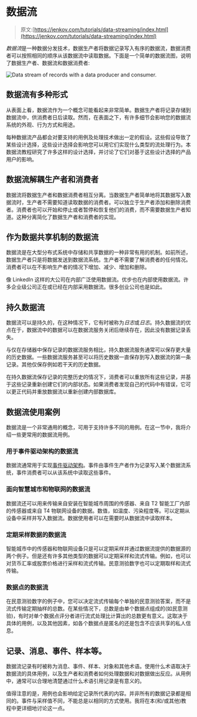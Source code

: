 # 数据流

> 原文:[https://jenkov.com/tutorials/data-streaming/index.html](https://jenkov.com/tutorials/data-streaming/index.html)

*数据流*是一种数据分发技术，数据生产者将数据记录写入有序的数据流，数据消费者可以按照相同的顺序从该数据流中读取数据。下面是一个简单的数据流图，说明了数据生产者、数据流和数据消费者:

![Data stream of records with a data producer and consumer.](../Images/cc5cb554b050ed8b460f5972269accc0.png)

## 数据流有多种形式

从表面上看，数据流作为一个概念可能看起来非常简单。数据生产者将记录存储到数据流中，供消费者日后读取。然而，在表面之下，有许多细节会影响您的数据流系统的外观、行为方式和用途。

每种数据流产品都会对要支持的用例及处理技术做出一定的假设。这些假设导致了某些设计选择，这些设计选择会影响您可以用它们实现什么类型的流处理行为。本数据流教程研究了许多这样的设计选择，并讨论了它们对基于这些设计选择的产品用户的影响。

## 数据流解耦生产者和消费者

数据流将数据生产者和数据消费者相互分离。当数据生产者简单地将其数据写入数据流时，生产者不需要知道读取数据的消费者。可以独立于生产者添加和删除消费者。消费者也可以开始和停止或者暂停和恢复他们的消费，而不需要数据生产者知道。这种分离简化了数据生产者和消费者的实现。

## 作为数据共享机制的数据流

数据流是在大型分布式系统中存储和共享数据的一种非常有用的机制。如前所述，数据生产者只是将数据发送到数据流系统。生产者不需要了解消费者的任何情况。消费者可以在不影响生产者的情况下增加、减少、增加和删除。

像 LinkedIn 这样的大公司在内部广泛使用数据流。优步也在内部使用数据流。许多企业级公司正在或已经在内部采用数据流。很多创业公司也是如此。

## 持久数据流

数据流可以是持久的，在这种情况下，它有时被称为*日志*或*日志*。持久数据流的优点在于，数据流中的数据可以在数据流服务关闭后继续存在，因此没有数据记录丢失。

与仅在存储器中保存记录的数据流服务相比，持久数据流服务通常可以保存更大量的历史数据。一些数据流服务甚至可以将历史数据一直保存到写入数据流的第一条记录。其他仅保存例如若干天的历史数据。

在持久数据流保存记录的完整历史的情况下，消费者可以重放所有这些记录，并基于这些记录重新创建它们的内部状态。如果消费者发现自己的代码中有错误，它可以更正代码并重放数据流以重新创建内部数据库。

## 数据流使用案例

数据流是一个非常通用的概念，可用于支持许多不同的用例。在这一节中，我将介绍一些更常用的数据流用例。

### 用于事件驱动架构的数据流

数据流通常用于实现[事件驱动架构](/software-architecture/event-driven-architecture.html)。事件由事件生产者作为记录写入某个数据流系统，事件消费者可以从该系统中读取这些事件。

### 面向智慧城市和物联网的数据流

数据流还可以用来传输来自安装在智能城市周围的传感器、来自 T2 智能工厂内部的传感器或来自 T4 物联网设备的数据。数值，如温度、污染程度等。可以定期从设备中采样并写入数据流。数据使用者可以在需要时从数据流中读取样本。

### 定期采样数据的数据流

智能城市中的传感器和物联网设备只是可以定期采样并通过数据流提供的数据源的两个例子。但是还有许多其他类型的数据可以定期采样和流式传输。例如，也可以对货币汇率或股票价格进行采样和流式传输。民意测验数字也可以定期取样和流式传输。

### 数据点的数据流

在民意测验数字的例子中，您可以决定流式传输每个单独的民意测验答案，而不是流式传输定期抽样的总数。在某些情况下，总数是由单个数据点组成的(如民意测验)，有时对单个数据点评分者进行流式处理比计算出的总数更有意义。这取决于具体的用例，以及其他因素，如各个数据点是匿名的还是包含不应该共享的私人信息。

## 记录、消息、事件、样本等。

数据流记录有时被称为消息、事件、样本、对象和其他术语。使用什么术语取决于数据流的具体用例，以及生产者和消费者如何处理数据和对数据做出反应。从用例中，通常可以合理地清楚通过什么术语引用记录是有意义的。

值得注意的是，用例也会影响给定记录所代表的内容。并非所有的数据记录都是相同的。事件与采样值不同，不能总是以相同的方式使用。我将在本(和/或其他)教程中更详细地讨论这一点。